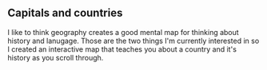 ## Capitals and countries

I like to think geography creates a good mental map for thinking about history and lanugage. Those are the two things I'm currently interested in so I created an interactive map that teaches you about a country and it's history as you scroll through.
